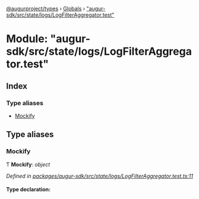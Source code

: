 [@augurproject/types](../README.md) › [Globals](../globals.md) › ["augur-sdk/src/state/logs/LogFilterAggregator.test"](_augur_sdk_src_state_logs_logfilteraggregator_test_.md)

# Module: "augur-sdk/src/state/logs/LogFilterAggregator.test"

## Index

### Type aliases

* [Mockify](_augur_sdk_src_state_logs_logfilteraggregator_test_.md#mockify)

## Type aliases

###  Mockify

Ƭ **Mockify**: *object*

*Defined in [packages/augur-sdk/src/state/logs/LogFilterAggregator.test.ts:11](https://github.com/AugurProject/augur/blob/69c4be52bf/packages/augur-sdk/src/state/logs/LogFilterAggregator.test.ts#L11)*

#### Type declaration:
